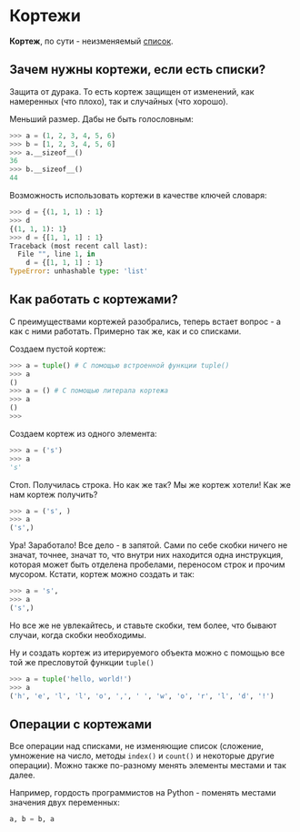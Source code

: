 # Кортежи

**Кортеж**, по сути - неизменяемый [список](list.md).

## Зачем нужны кортежи, если есть списки?

Защита от дурака. То есть кортеж защищен от изменений, как намеренных (что плохо), так и случайных (что хорошо).

Меньший размер. Дабы не быть голословным:

```python
>>> a = (1, 2, 3, 4, 5, 6)
>>> b = [1, 2, 3, 4, 5, 6]
>>> a.__sizeof__()
36
>>> b.__sizeof__()
44
```

Возможность использовать кортежи в качестве ключей словаря:

```python
>>> d = {(1, 1, 1) : 1}
>>> d
{(1, 1, 1): 1}
>>> d = {[1, 1, 1] : 1}
Traceback (most recent call last):
  File "", line 1, in
    d = {[1, 1, 1] : 1}
TypeError: unhashable type: 'list'
```

## Как работать с кортежами?

С преимуществами кортежей разобрались, теперь встает вопрос - а как с ними работать. Примерно так же, как и со списками.

Создаем пустой кортеж:

```python
>>> a = tuple() # С помощью встроенной функции tuple()
>>> a
()
>>> a = () # С помощью литерала кортежа
>>> a
()
>>>
```

Создаем кортеж из одного элемента:

```python
>>> a = ('s')
>>> a
's'
```

Стоп. Получилась строка. Но как же так? Мы же кортеж хотели! Как же нам кортеж получить?

```python
>>> a = ('s', )
>>> a
('s',)
```

Ура! Заработало! Все дело - в запятой. Сами по себе скобки ничего не значат, точнее, значат то, что внутри них находится одна инструкция, которая может быть отделена пробелами, переносом строк и прочим мусором. Кстати, кортеж можно создать и так:

```python
>>> a = 's',
>>> a
('s',)
```

Но все же не увлекайтесь, и ставьте скобки, тем более, что бывают случаи, когда скобки необходимы.

Ну и создать кортеж из итерируемого объекта можно с помощью все той же пресловутой функции `tuple()`

```python
>>> a = tuple('hello, world!')
>>> a
('h', 'e', 'l', 'l', 'o', ',', ' ', 'w', 'o', 'r', 'l', 'd', '!')
```

## Операции с кортежами

Все операции над списками, не изменяющие список (сложение, умножение на число, методы `index()` и `count()` и некоторые другие операции). Можно также по-разному менять элементы местами и так далее.

Например, гордость программистов на Python - поменять местами значения двух переменных:

```python
a, b = b, a
```
